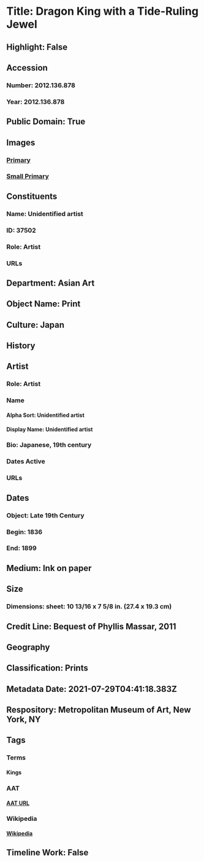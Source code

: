# Title: Dragon King with a Tide-Ruling Jewel
## Highlight: False
## Accession
### Number: 2012.136.878
### Year: 2012.136.878
## Public Domain: True
## Images
### [Primary](https://images.metmuseum.org/CRDImages/as/original/DP832049.jpg)
### [Small Primary](https://images.metmuseum.org/CRDImages/as/web-large/DP832049.jpg)
## Constituents
### Name: Unidentified artist
### ID: 37502
### Role: Artist
### URLs
## Department: Asian Art
## Object Name: Print
## Culture: Japan
## History
## Artist
### Role: Artist
### Name
#### Alpha Sort: Unidentified artist
#### Display Name: Unidentified artist
### Bio: Japanese, 19th century
### Dates Active
### URLs
## Dates
### Object: Late 19th Century
### Begin: 1836
### End: 1899
## Medium: Ink on paper
## Size
### Dimensions: sheet: 10 13/16 x 7 5/8 in. (27.4 x 19.3 cm)
## Credit Line: Bequest of Phyllis Massar, 2011
## Geography
## Classification: Prints
## Metadata Date: 2021-07-29T04:41:18.383Z
## Respository: Metropolitan Museum of Art, New York, NY
## Tags
### Terms
#### Kings
### AAT
#### [AAT URL](http://vocab.getty.edu/page/aat/300025481)
### Wikipedia
#### [Wikipedia]()
## Timeline Work: False